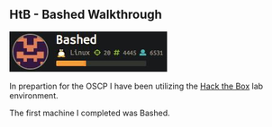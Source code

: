 ## HtB - Bashed Walkthrough
<img src="/_pages/2018-07-12_23-17-16.jpg" class="align-left" alt="">

In prepartion for the OSCP I have been utilizing the [Hack the Box](https://www.hackthebox.eu/home) lab environment.

The first machine I completed was Bashed. 
